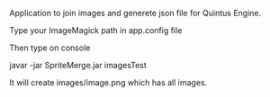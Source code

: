 Application to join images and generete json file for Quintus Engine.

Type your ImageMagick path in app.config file

Then type on console

   javar -jar SpriteMerge.jar imagesTest

It will create images/image.png which has all images.
